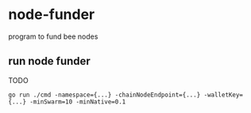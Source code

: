 # node-funder
program to fund bee nodes 

## run node funder
TODO
```
go run ./cmd -namespace={...} -chainNodeEndpoint={...} -walletKey={...} -minSwarm=10 -minNative=0.1
```
